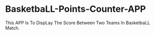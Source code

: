 # BasketbaLL-Points-Counter-APP
This APP Is To DispLay The Score Between Two Teams In BasketbaLL Match.

